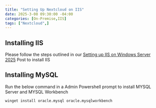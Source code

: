 ```yaml
---
title: "Setting Up Nextcloud on IIS"
date: 2025-3-08 09:30:00 -04:00
categories: [On-Premise,IIS]
tags: ["Nextcloud",]
---
```


## Installing IIS
Please follow the steps outlined in our [Setting up IIS on Windows Server 2025](https://ryanvanmassenhoven.com/posts/Setting-up-IIS/) Post to install IIS

## Installing MySQL
Run the below command in a Admin Powershell prompt to install MYSQL Server and MYSQL Workbench
```shell
winget install oracle.mysql oracle.mysqlworkbench
```